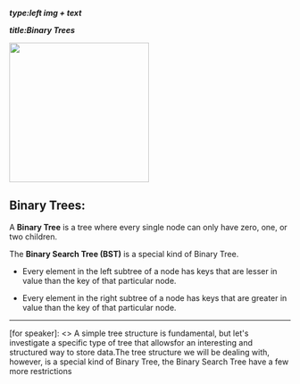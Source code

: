 _**type:left img + text**_

_**title:Binary Trees**_

<img src="https://i0.wp.com/fitcoding.com/wp-content/uploads/2016/10/720px-Binary_search_tree.svg_.png" width="250">

## Binary Trees:

A **Binary Tree** is a tree where every single node can only have zero, one, or two children.

The **Binary Search Tree (BST)** is a special kind of Binary Tree. 

* Every element in the left subtree of a node has keys that are lesser in value than the key of that particular node.

* Every element in the right subtree of a node has keys that are greater in value than the key of that particular node.

-----------------------------------------------------------------------------------------------------

[for speaker]: <> A simple tree structure is fundamental, but let's investigate a specific type of tree that allowsfor an interesting and structured way to store data.The tree structure we will be dealing with, however, is a special kind of Binary Tree, the Binary Search Tree have a few more restrictions


